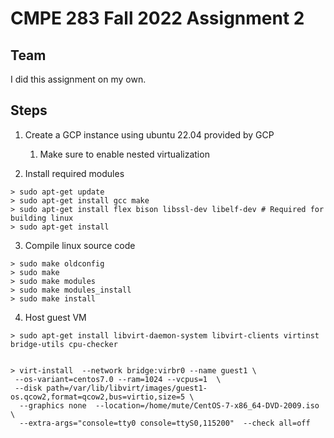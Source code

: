 # CMPE 283 Fall 2022 Assignment 2

## Team
I did this assignment on my own.






## Steps
1. Create a GCP instance using ubuntu 22.04 provided by GCP
   1. Make sure to enable nested virtualization

2. Install required modules
  ```shell
  > sudo apt-get update
  > sudo apt-get install gcc make
  > sudo apt-get install flex bison libssl-dev libelf-dev # Required for building linux
  > sudo apt-get install 
  ```
3. Compile linux source code
```shell
> sudo make oldconfig
> sudo make 
> sudo make modules
> sudo make modules_install
> sudo make install
```

4. Host guest VM
```shell
> sudo apt-get install libvirt-daemon-system libvirt-clients virtinst bridge-utils cpu-checker


> virt-install  --network bridge:virbr0 --name guest1 \
 --os-variant=centos7.0 --ram=1024 --vcpus=1  \
 --disk path=/var/lib/libvirt/images/guest1-os.qcow2,format=qcow2,bus=virtio,size=5 \
  --graphics none  --location=/home/mute/CentOS-7-x86_64-DVD-2009.iso \
  --extra-args="console=tty0 console=ttyS0,115200"  --check all=off


```